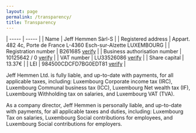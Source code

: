 ```yaml
---
layout: page
permalink: /transparency/
title: Transparency
---
```


| ----- | ----- |
| Name | Jeff Hemmen Sàrl-S |
| Registered address | Appart. 482 4c, Porte de France L-4360 Esch-sur-Alzette LUXEMBOURG |
| Registration number | B261685 <span class="verify-link">[verify](https://www.lbr.lu/mjrcs/jsp/IndexActionNotSecured.action)</span> |
| Business authorisation number | 10125642 / 0 <span class="verify-link">[verify](https://guichet.public.lu/en/outils/autorisations.html)</span> |
| VAT number | LU33526086 <span class="verify-link">[verify](https://ec.europa.eu/taxation_customs/vies/)</span> |
| Share capital | 13.37€ |
| LEI | 984500CDCFD7BG0EDT81 <span class="verify-link">[verify](https://search.gleif.org/#/record/984500CDCFD7BG0EDT81)</span> |

Jeff Hemmen Ltd. is fully liable, and up-to-date with payments, for all applicable taxes, including: Luxembourg Corporate income tax (IRC), Luxembourg Communal business tax (ICC), Luxembourg Net wealth tax (IF), Luxembourg Withholding tax on salaries, and Luxembourg VAT (TVA).

As a company director, Jeff Hemmen is personally liable, and up-to-date with payments, for all applicable taxes and duties, including: Luxembourg Tax on salaries, Luxembourg Social contributions for employees, and Luxembourg Social contributions for employers.